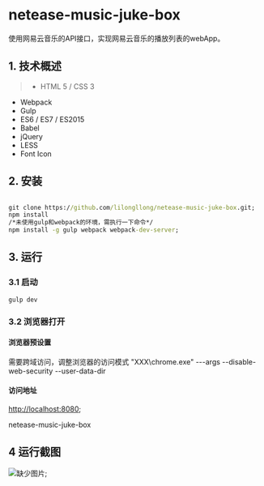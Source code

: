 # netease-music-juke-box
使用网易云音乐的API接口，实现网易云音乐的播放列表的webApp。   

## 1. 技术概述
> * HTML 5 / CSS 3
* Webpack
* Gulp
* ES6 / ES7 / ES2015
* Babel
* jQuery
* LESS
* Font Icon

## 2. 安装
``` cmd

git clone https://github.com/lilongllong/netease-music-juke-box.git;
npm install
/*未使用gulp和webpack的环境，需执行一下命令*/
npm install -g gulp webpack webpack-dev-server;
```

## 3. 运行
### 3.1 启动
``` atom-cmd
gulp dev

```
### 3.2 浏览器打开

#### 浏览器预设置
需要跨域访问，调整浏览器的访问模式
"XXX\chrome.exe" ---args --disable-web-security --user-data-dir
#### 访问地址
[http://localhost:8080](http://localhost:8080);

netease-music-juke-box

## 4 运行截图
![缺少图片](https://github.com/lilongllong/netease-music-juke-box/blob/master/img/netease-music.png?raw=true);

